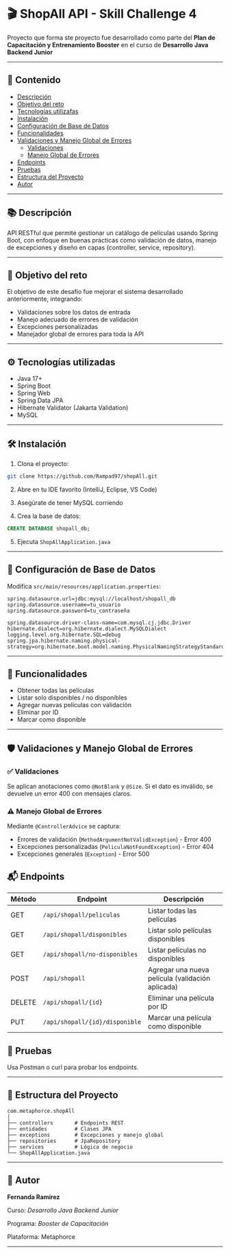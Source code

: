 # 🎬 ShopAll API - Skill Challenge 4

Proyecto que forma ste proyecto fue desarrollado como parte del **Plan de Capacitación y Entrenamiento Booster** en el curso de **Desarrollo Java Backend Junior**

---

## 📌 Contenido

- [Descripción](#-descripción)
- [Objetivo del reto](#-objetivo-del-reto)
- [Tecnologías utilizafas](#-tecnologías-utilizadas)
- [Instalación](#-instalación)
- [Configuración de Base de Datos](#-configuración-de-base-de-datos)
- [Funcionalidades](#-funcionalidades)
- [Validaciones y Manejo Global de Errores](#-validaciones-y-manejo-global-de-errores)
  - [Validaciones](#-validaciones)
  - [Manejo Global de Errores](#-manejo-global-de-errores)
- [Endpoints](#-endpoints)
- [Pruebas](#-pruebas)
- [Estructura del Proyecto](#-estructura-del-proyecto)
- [Autor](#-autor)

---

## 📚 Descripción

API RESTful que permite gestionar un catálogo de películas usando Spring Boot, con enfoque en buenas prácticas como validación de datos, manejo de excepciones y diseño en capas (controller, service, repository).

---

## 🧩 Objetivo del reto
El objetivo de este desafío fue mejorar el sistema desarrollado anteriormente, integrando:

* Validaciones sobre los datos de entrada
* Manejo adecuado de errores de validación
* Excepciones personalizadas
* Manejador global de errores para toda la API

---

## ⚙️ Tecnologías utilizadas

* Java 17+
* Spring Boot
* Spring Web
* Spring Data JPA
* Hibernate Validator (Jakarta Validation)
* MySQL

---

## 🛠 Instalación

1. Clona el proyecto:

```bash
git clone https://github.com/Rampad97/shopAll.git
````

2. Abre en tu IDE favorito (IntelliJ, Eclipse, VS Code)

3. Asegúrate de tener MySQL corriendo

4. Crea la base de datos:

```sql
CREATE DATABASE shopall_db;
```

5. Ejecuta `ShopAllApplication.java`

---

## 🔌 Configuración de Base de Datos

Modifica `src/main/resources/application.properties`:

```properties
spring.datasource.url=jdbc:mysql://localhost/shopall_db
spring.datasource.username=tu_usuario
spring.datasource.password=tu_contraseña

spring.datasource.driver-class-name=com.mysql.cj.jdbc.Driver
hibernate.dialect=org.hibernate.dialect.MySQLDialect
logging.level.org.hibernate.SQL=debug
spring.jpa.hibernate.naming.physical-strategy=org.hibernate.boot.model.naming.PhysicalNamingStrategyStandardImpl
```

---

## 🚀 Funcionalidades

- Obtener todas las películas
- Listar solo disponibles / no disponibles
- Agregar nuevas películas con validación
- Eliminar por ID
- Marcar como disponible

---
## 🛡️ Validaciones y Manejo Global de Errores

### ✅ Validaciones

Se aplican anotaciones como `@NotBlank` y `@Size`. Si el dato es inválido, se devuelve un error 400 con mensajes claros.

### ⚠️ Manejo Global de Errores

Mediante `@ControllerAdvice` se captura:
* Errores de validación (`MethodArgumentNotValidException`) - Error 400
* Excepciones personalizadas (`PeliculaNotFoundException`) - Error 404
* Excepciones generales (`Exception`) - Error 500

## 📬 Endpoints

| Método | Endpoint                       | Descripción                                      |
| ------ | ------------------------------ | ------------------------------------------------ |
| GET    | `/api/shopall/peliculas`       | Listar todas las películas                       |
| GET    | `/api/shopall/disponibles`     | Listar solo películas disponibles                |
| GET    | `/api/shopall/no-disponibles`  | Listar películas no disponibles                  |
| POST   | `/api/shopall`                 | Agregar una nueva película (validación aplicada) |
| DELETE | `/api/shopall/{id}`            | Eliminar una película por ID                     |
| PUT    | `/api/shopall/{id}/disponible` | Marcar una película como disponible              |

## 🧪 Pruebas

Usa Postman o curl para probar los endpoints.

---

## 📁 Estructura del Proyecto

```
com.metaphorce.shopAll
│
├── controllers       # Endpoints REST
├── entidades         # Clases JPA
├── exceptions        # Excepciones y manejo global
├── repositories      # JpaRepository
├── services          # Lógica de negocio
└── ShopAllApplication.java
```

---

## 👤 Autor

**Fernanda Ramírez**

Curso: *Desarrollo Java Backend Junior*

Programa: *Booster de Capacitación*

Plataforma: Metaphorce

---
